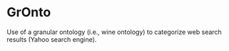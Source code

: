 GrOnto
======

Use of a granular ontology (i.e., wine ontology) to categorize web search results (Yahoo search engine).
